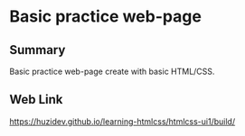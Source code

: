 # Basic practice web-page

## Summary

Basic practice web-page create with basic HTML/CSS.

## Web Link

https://huzidev.github.io/learning-htmlcss/htmlcss-ui1/build/